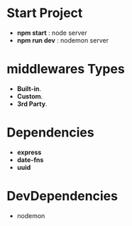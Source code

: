# Start Project

- **npm start** : node server
- **npm run dev** : nodemon server

# middlewares Types

- **Built-in**.
- **Custom**.
- **3rd Party**.

# Dependencies

- **express**
- **date-fns**
- **uuid**

# DevDependencies

- nodemon
